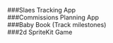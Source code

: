 ###Slaes Tracking App  
###Commissions Planning App  
###Baby Book (Track milestones)  
###2d SpriteKit Game  

